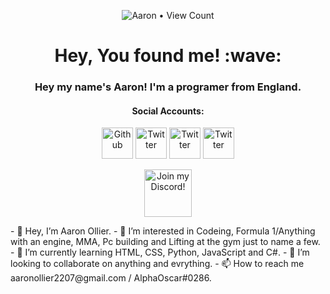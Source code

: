 <p align="center"><img src="https://profile-counter.glitch.me/{Aaron-Ollier}/count.svg" alt="Aaron • View Count"/></p>
<h1 align="center">Hey, You found me! :wave:</h1>
<h3 align="center">Hey my name's Aaron! I'm a programer from England.</h3>
<!--
   <p align="center">Check Out My Site!</a></p>-->
<h4 align="center">Social Accounts:</h4>
<p align="center">
   <a href="https://github.com/Aaron-Ollier"><img src="https://cdn4.iconfinder.com/data/icons/social-media-2069/130/_Social_Media_One-128.png" height="50px" alt="Github"/></a>
   <a href="https://www.reddit.com/user/LRNINJAz" target="_blank"><img src="![image](https://user-images.githubusercontent.com/102698678/184458707-e8c552e0-8a09-4722-9750-9e9666ded67e.png)" height="50px" alt="Twitter"/></a>
   <a href="https://twitter.com/Alpha.Zero" target="_blank"><img src="https://cdn4.iconfinder.com/data/icons/social-media-2069/130/_Twitter-128.png" height="50px" alt="Twitter"/></a>
   <a href="https://open.spotify.com/user/johnollier16?si=239669272138486f" target="_blank"><img src="https://cdn4.iconfinder.com/data/icons/social-media-2069/130/_Social_Media_Three-128.png" height="50px" alt="Twitter"/></a>
</p>
<p align="center">
   <a href="https://discord.gg/NMUeYSHwuV" title="Join our Discord!" target="_blank">
   <img draggable="false" src="https://discordapp.com/api/guilds/775364324083499038/widget.png?style=banner2" height="76px" draggable="false" alt="Join my Discord!"/>
   </a>
</p>
- 👋 Hey, I’m Aaron Ollier.
- 👀 I’m interested in Codeing, Formula 1/Anything with an engine, MMA, Pc building and Lifting at the gym just to name a few.
- 🌱 I’m currently learning HTML, CSS, Python, JavaScript and C#. 
- 💞️ I’m looking to collaborate on anything and evrything.
- 📫 How to reach me aaronollier2207@gmail.com / AlphaOscar#0286.
<!---
   Aaron-Ollier/Aaron-Ollier is a ✨ special ✨ repository because its `README.md` (this file) appears on your GitHub profile.
   You can click the Preview link to take a look at your changes.
   --->
